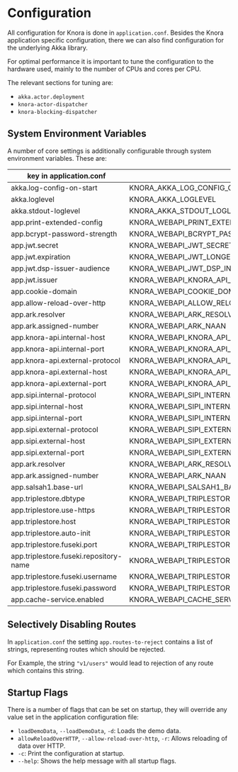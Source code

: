 <!---
 * Copyright © 2021 - 2023 Swiss National Data and Service Center for the Humanities and/or DaSCH Service Platform contributors.
 * SPDX-License-Identifier: Apache-2.0
-->

# Configuration

All configuration for Knora is done in `application.conf`. Besides the Knora application
specific configuration, there we can also find configuration for the underlying Akka library.

For optimal performance it is important to tune the configuration to the hardware used, mainly
to the number of CPUs and cores per CPU.

The relevant sections for tuning are:

 - `akka.actor.deployment`
 - `knora-actor-dispatcher`
 - `knora-blocking-dispatcher`

## System Environment Variables
 
A number of core settings is additionally configurable through system environment variables. These are:
 
| key in application.conf                | environment variable                                                      | default value         |
|----------------------------------------|---------------------------------------------------------------------------|-----------------------|
| akka.log-config-on-start               | KNORA_AKKA_LOG_CONFIG_ON_START                                            | off                   |
| akka.loglevel                          | KNORA_AKKA_LOGLEVEL                                                       | INFO                  |
| akka.stdout-loglevel                   | KNORA_AKKA_STDOUT_LOGLEVEL                                                | INFO                  |
| app.print-extended-config              | KNORA_WEBAPI_PRINT_EXTENDED_CONFIG                                        | false                 |
| app.bcrypt-password-strength           | KNORA_WEBAPI_BCRYPT_PASSWORD_STRENGTH                                     | 12                    |
| app.jwt.secret                         | KNORA_WEBAPI_JWT_SECRET_KEY                                               | super-secret-key      |
| app.jwt.expiration                     | KNORA_WEBAPI_JWT_LONGEVITY                                                | 30 days               |
| app.jwt.dsp-issuer-audience            | KNORA_WEBAPI_JWT_DSP_INGEST_AUDIENCE                                      | http://localhost:3340 | 
| app.jwt.issuer                         | KNORA_WEBAPI_KNORA_API_EXTERNAL_HOST:KNORA_WEBAPI_KNORA_API_EXTERNAL_PORT | 0.0.0.0:3333          | 
| app.cookie-domain                      | KNORA_WEBAPI_COOKIE_DOMAIN                                                | localhost             |
| app.allow-reload-over-http             | KNORA_WEBAPI_ALLOW_RELOAD_OVER_HTTP                                       | false                 |
| app.ark.resolver                       | KNORA_WEBAPI_ARK_RESOLVER_URL                                             | http://0.0.0.0:3336   |
| app.ark.assigned-number                | KNORA_WEBAPI_ARK_NAAN                                                     | 72163                 |
| app.knora-api.internal-host            | KNORA_WEBAPI_KNORA_API_INTERNAL_HOST                                      | 0.0.0.0               |
| app.knora-api.internal-port            | KNORA_WEBAPI_KNORA_API_INTERNAL_PORT                                      | 3333                  |
| app.knora-api.external-protocol        | KNORA_WEBAPI_KNORA_API_EXTERNAL_PROTOCOL                                  | http                  |
| app.knora-api.external-host            | KNORA_WEBAPI_KNORA_API_EXTERNAL_HOST                                      | 0.0.0.0               |
| app.knora-api.external-port            | KNORA_WEBAPI_KNORA_API_EXTERNAL_PORT                                      | 3333                  |
| app.sipi.internal-protocol             | KNORA_WEBAPI_SIPI_INTERNAL_PROTOCOL                                       | http                  |
| app.sipi.internal-host                 | KNORA_WEBAPI_SIPI_INTERNAL_HOST                                           | localhost             |
| app.sipi.internal-port                 | KNORA_WEBAPI_SIPI_INTERNAL_PORT                                           | 1024                  |
| app.sipi.external-protocol             | KNORA_WEBAPI_SIPI_EXTERNAL_PROTOCOL                                       | http                  |
| app.sipi.external-host                 | KNORA_WEBAPI_SIPI_EXTERNAL_HOST                                           | localhost             |
| app.sipi.external-port                 | KNORA_WEBAPI_SIPI_EXTERNAL_PORT                                           | 443                   |
| app.ark.resolver                       | KNORA_WEBAPI_ARK_RESOLVER_URL                                             | http://0.0.0.0:3336   |
| app.ark.assigned-number                | KNORA_WEBAPI_ARK_NAAN                                                     | 72163                 |
| app.salsah1.base-url                   | KNORA_WEBAPI_SALSAH1_BASE_URL                                             | http://localhost:3335 |
| app.triplestore.dbtype                 | KNORA_WEBAPI_TRIPLESTORE_DBTYPE                                           | fuseki                |
| app.triplestore.use-https              | KNORA_WEBAPI_TRIPLESTORE_USE_HTTPS                                        | false                 |
| app.triplestore.host                   | KNORA_WEBAPI_TRIPLESTORE_HOST                                             | localhost             |
| app.triplestore.auto-init              | KNORA_WEBAPI_TRIPLESTORE_AUTOINIT                                         | false                 |
| app.triplestore.fuseki.port            | KNORA_WEBAPI_TRIPLESTORE_FUSEKI_PORT                                      | 3030                  |
| app.triplestore.fuseki.repository-name | KNORA_WEBAPI_TRIPLESTORE_FUSEKI_REPOSITORY_NAME                           | knora-test            |
| app.triplestore.fuseki.username        | KNORA_WEBAPI_TRIPLESTORE_FUSEKI_USERNAME                                  | admin                 |
| app.triplestore.fuseki.password        | KNORA_WEBAPI_TRIPLESTORE_FUSEKI_PASSWORD                                  | test                  |
| app.cache-service.enabled              | KNORA_WEBAPI_CACHE_SERVICE_ENABLED                                        | true                  |

## Selectively Disabling Routes

In `application.conf` the setting `app.routes-to-reject` contains a list
of strings, representing routes which should be rejected.

For Example, the string `"v1/users"` would lead to rejection of any
route which contains this string.

## Startup Flags

There is a number of flags that can be set on startup, they will
override any value set in the application configuration file:

  - `loadDemoData`, `--loadDemoData`, `-d`: Loads the demo data.
  - `allowReloadOverHTTP`, `--allow-reload-over-http`, `-r`: Allows
    reloading of data over HTTP.
  - `-c`: Print the configuration at startup.
  - `--help`: Shows the help message with all startup flags.
